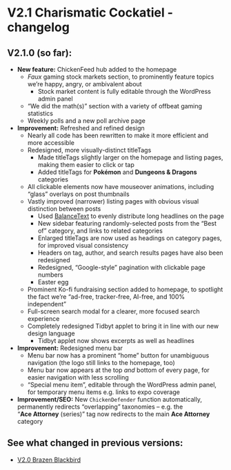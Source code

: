 # V2.1 Charismatic Cockatiel - changelog

## V2.1.0 (so far):

- **New feature:** ChickenFeed hub added to the homepage
  - *Faux* gaming stock markets section, to prominently feature topics we&rsquo;re happy, angry, or ambivalent about
    - Stock market content is fully editable through the WordPress admin panel
  - &ldquo;We did the math(s)&rdquo; section with a variety of offbeat gaming statistics
  - Weekly polls and a new poll archive page
- **Improvement:** Refreshed and refined design
  - Nearly all code has been rewritten to make it more efficient and more accessible
  - Redesigned, more visually-distinct titleTags
    - Made titleTags slightly larger on the homepage and listing pages, making them easier to click or tap
    - Added titleTags for **Pok&eacute;mon** and **Dungeons&nbsp;&amp;&nbsp;Dragons** categories
  - All clickable elements now have mouseover animations, including &ldquo;glass&rdquo; overlays on post thumbnails
  - Vastly improved (narrower) listing pages with obvious visual distinction between posts
    - Used [BalanceText](https://github.com/adobe/balance-text) to evenly distribute long headlines on the page
    - New sidebar featuring randomly-selected posts from the &ldquo;Best of&rdquo; category, and links to related categories
    - Enlarged titleTags are now used as headings on category pages, for improved visual consistency
    - Headers on tag, author, and search results pages have also been redesigned
    - Redesigned, &ldquo;Google-style&rdquo; pagination with clickable page numbers
    - Easter egg
  - Prominent Ko-fi fundraising section added to homepage, to spotlight the fact we&rsquo;re &ldquo;ad-free, tracker-free, AI-free, and 100% independent&rdquo;
  - Full-screen search modal for a clearer, more focused search experience
  - Completely redesigned Tidbyt applet to bring it in line with our new design language
    - Tidbyt applet now shows excerpts as well as headlines
- **Improvement:** Redesigned menu bar
  - Menu bar now has a prominent &ldquo;home&rdquo; button for unambiguous navigation (the logo still links to the homepage, too)
  - Menu bar now appears at the top *and* bottom of every page, for easier navigation with less scrolling
  - &ldquo;Special menu item&rdquo;, editable through the WordPress admin panel, for temporary menu items e.g. links to expo coverage
- **Improvement/SEO:** New `ChickenDefender` function automatically, permanently redirects &ldquo;overlapping&rdquo; taxonomies &ndash; e.g. the &ldquo;**Ace&nbsp;Attorney** (series)&rdquo; tag now redirects to the main **Ace&nbsp;Attorney** category

## See what changed in previous versions:

- [V2.0 Brazen Blackbird](https://github.com/CriticalChicken/V2/tree/V2.0-Brazen-Blackbird)
